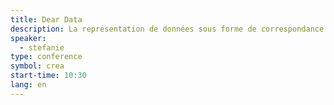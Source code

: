```yaml
---
title: Dear Data
description: La représentation de données sous forme de correspondance.
speaker:
  - stefanie
type: conference
symbol: crea
start-time: 10:30
lang: en
---
```

